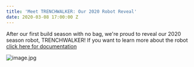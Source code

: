 ```yaml
---
title: 'Meet TRENCHWALKER: Our 2020 Robot Reveal'
date: 2020-03-08 17:00:00 Z
---
```


After our first build season with no bag, we're proud to reveal our 2020 season robot, TRENCHWALKER! If you want to learn more about the robot [click here for documentation](https://frcpersevere.com/robots) 

![image.jpg](/uploads/image.jpg)


<frame width="560" height="315" src="[sstg-C32660E0-FF4B-4F13-AFD2-8B61BB47E52C.mov](/uploads/sstg-C32660E0-FF4B-4F13-AFD2-8B61BB47E52C.mov)" frameborder="0" allow="accelerometer; autoplay; encrypted-media; gyroscope; picture-in-picture" allowfullscreen></frame>


